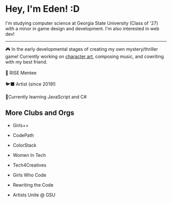 # Hey, I'm Eden! :D

I'm studying computer science at Georgia State University (Class of '27) with a minor in game design and development. I'm also interested in web dev!

---------------------------------
🎮 In the early developmental stages of creating my own mystery/thriller game! Currently working on <a href="https://www.instagram.com/khurgtown">character art</a>, composing music, and cowriting with my best friend.
<br><br>
🌟 RISE Mentee
<br><br>
🐦‍⬛ Artist (since 2019!)
<br><br>
📎Currently learning JavaScript and C#

<!-- • RISE🌿  Mentee -->

## More Clubs and Orgs
- Girls++

- CodePath

- ColorStack

- Women In Tech

- Tech4Creatives

- Girls Who Code

- Rewriting the Code

- Artists Unite @ GSU


